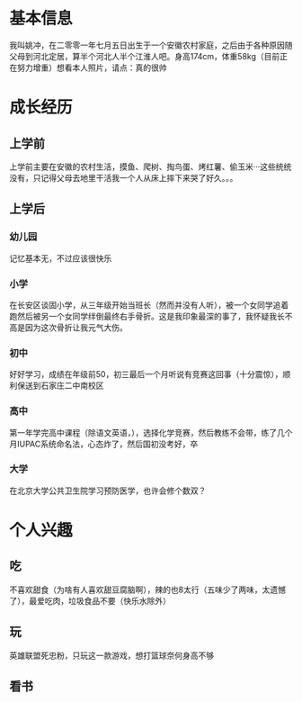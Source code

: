 
<html lang="zh-cn">
<head>
<meta charset="utf-8"/>
<title>震惊！他竟然是这样的人···</title>
</head>
<body>
<h1>基本信息</h1>
<p>我叫姚冲，在二零零一年七月五日出生于一个安徽农村家庭，之后由于各种原因随父母到河北定居，算半个河北人半个江淮人吧。身高174cm，体重58kg（目前正在努力增重）想看本人照片，请点：<ahref=http://i1.img.969g.com/lol/imgx2013/12/02/273_155758_4c0f0.jpg>真的很帅</a></p>
<h1>成长经历</h1>
<h2>上学前</h2>
<p>上学前主要在安徽的农村生活，摸鱼、爬树、掏鸟蛋、烤红薯、偷玉米···这些统统没有，只记得父母去地里干活我一个人从床上摔下来哭了好久。。。</p>
<h2>上学后</h2>
<h3>幼儿园</h3>
<p>记忆基本无，不过应该很快乐</p>
<h3>小学</h3>
<p>在长安区谈固小学，从三年级开始当班长（然而并没有人听），被一个女同学追着跑然后被另一个女同学绊倒最终右手骨折。这是我印象最深的事了，我怀疑我长不高是因为这次骨折让我元气大伤。</p>
<h3>初中</h3>
<p>好好学习，成绩在年级前50，初三最后一个月听说有竞赛这回事（十分震惊），顺利保送到石家庄二中南校区</p>
<h3>高中</h3>
<p>第一年学完高中课程（除语文英语，），选择化学竞赛，然后教练不会带，练了几个月IUPAC系统命名法，心态炸了，然后国初没考好，卒</p>
<h3>大学</h3>
<p>在北京大学公共卫生院学习预防医学，也许会修个数双？</p>
<p></p>
<h1>个人兴趣</h1>
<h2>吃</h2>
<p>不喜欢甜食（为啥有人喜欢甜豆腐脑啊），辣的也8太行（五味少了两味，太遗憾了），最爱吃肉，垃圾食品不要（快乐水除外）</p>
<h2>玩</h2>
<P>英雄联盟死忠粉，只玩这一款游戏，想打篮球奈何身高不够</P>
<h2>看书</h2>
<p></p>
